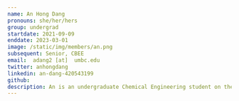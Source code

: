 ```yaml
---
name: An Hong Dang
pronouns: she/her/hers
group: undergrad
startdate: 2021-09-09
enddate: 2023-03-01
image: /static/img/members/an.png
subsequent: Senior, CBEE
email:  adang2 [at]  umbc.edu
twitter: anhongdang
linkedin: an-dang-420543199
github: 
description: An is an undergraduate Chemical Engineering student on the Bioengineering track with a minor in Biomathematics. She enjoys collaborating with people and currently holds the position of CBEE undergraduate student ambassador. She is interested in biomaterials, mathematical modeling and sustainability. In her free time, she likes reading, crocheting and listening to music.
---
```

